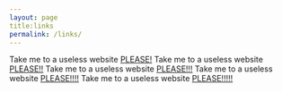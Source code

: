```yaml
---
layout: page
title:links
permalink: /links/
---
```


Take me to a useless website [PLEASE!]
Take me to a useless website [PLEASE!!]
Take me to a useless website [PLEASE!!!]
Take me to a useless website [PLEASE!!!!]
Take me to a useless website [PLEASE!!!!!]

[PLEASE!]: https://www.omfgdogs.com/
[PLEASE!!]: http://chihuahuaspin.com/
[PLEASE!!!]:http://yeahlemons.com/
[PLEASE!!!!]:http://heeeeeeeey.com/
[PLEASE!!!!!]:http://www.republiquedesmangues.fr/
